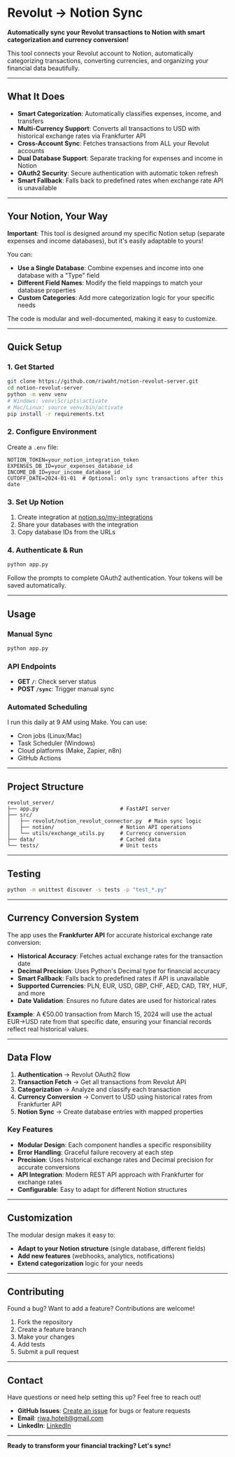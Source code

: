 # Revolut → Notion Sync

**Automatically sync your Revolut transactions to Notion with smart categorization and currency conversion!**

This tool connects your Revolut account to Notion, automatically categorizing transactions, converting currencies, and organizing your financial data beautifully.

---

## What It Does

- **Smart Categorization**: Automatically classifies expenses, income, and transfers
- **Multi-Currency Support**: Converts all transactions to USD with historical exchange rates via Frankfurter API
- **Cross-Account Sync**: Fetches transactions from ALL your Revolut accounts
- **Dual Database Support**: Separate tracking for expenses and income in Notion
- **OAuth2 Security**: Secure authentication with automatic token refresh
- **Smart Fallback**: Falls back to predefined rates when exchange rate API is unavailable

---

## Your Notion, Your Way

**Important**: This tool is designed around my specific Notion setup (separate expenses and income databases), but it's easily adaptable to yours!

You can:
- **Use a Single Database**: Combine expenses and income into one database with a "Type" field
- **Different Field Names**: Modify the field mappings to match your database properties
- **Custom Categories**: Add more categorization logic for your specific needs

The code is modular and well-documented, making it easy to customize.

---

## Quick Setup

### 1. **Get Started**
```bash
git clone https://github.com/riwaht/notion-revolut-server.git
cd notion-revolut-server
python -m venv venv
# Windows: venv\Scripts\activate
# Mac/Linux: source venv/bin/activate
pip install -r requirements.txt
```

### 2. **Configure Environment**
Create a `.env` file:
```env
NOTION_TOKEN=your_notion_integration_token
EXPENSES_DB_ID=your_expenses_database_id
INCOME_DB_ID=your_income_database_id
CUTOFF_DATE=2024-01-01  # Optional: only sync transactions after this date
```

### 3. **Set Up Notion**
1. Create integration at [notion.so/my-integrations](https://notion.so/my-integrations)
2. Share your databases with the integration
3. Copy database IDs from the URLs

### 4. **Authenticate & Run**
```bash
python app.py
```

Follow the prompts to complete OAuth2 authentication. Your tokens will be saved automatically.

---

## Usage

### **Manual Sync**
```bash
python app.py
```

### **API Endpoints**
- **GET `/`**: Check server status
- **POST `/sync`**: Trigger manual sync

### **Automated Scheduling**
I run this daily at 9 AM using Make. You can use:
- Cron jobs (Linux/Mac)
- Task Scheduler (Windows)
- Cloud platforms (Make, Zapier, n8n)
- GitHub Actions

---

## Project Structure

```
revolut_server/
├── app.py                          # FastAPI server
├── src/
│   ├── revolut/notion_revolut_connector.py  # Main sync logic
│   ├── notion/                     # Notion API operations
│   └── utils/exchange_utils.py     # Currency conversion
├── data/                           # Cached data
└── tests/                          # Unit tests
```

---

## Testing

```bash
python -m unittest discover -s tests -p "test_*.py"
```

---

## **Currency Conversion System**

The app uses the **Frankfurter API** for accurate historical exchange rate conversion:

- **Historical Accuracy**: Fetches actual exchange rates for the transaction date
- **Decimal Precision**: Uses Python's Decimal type for financial accuracy
- **Smart Fallback**: Falls back to predefined rates if API is unavailable
- **Supported Currencies**: PLN, EUR, USD, GBP, CHF, AED, CAD, TRY, HUF, and more
- **Date Validation**: Ensures no future dates are used for historical rates

**Example**: A €50.00 transaction from March 15, 2024 will use the actual EUR→USD rate from that specific date, ensuring your financial records reflect real historical values.

---

## **Data Flow**
1. **Authentication** → Revolut OAuth2 flow
2. **Transaction Fetch** → Get all transactions from Revolut API
3. **Categorization** → Analyze and classify each transaction
4. **Currency Conversion** → Convert to USD using historical rates from Frankfurter API
5. **Notion Sync** → Create database entries with mapped properties

### **Key Features**
- **Modular Design**: Each component handles a specific responsibility
- **Error Handling**: Graceful failure recovery at each step
- **Precision**: Uses historical exchange rates and Decimal precision for accurate conversions
- **API Integration**: Modern REST API approach with Frankfurter for exchange rates
- **Configurable**: Easy to adapt for different Notion structures

---

## Customization

The modular design makes it easy to:
- **Adapt to your Notion structure** (single database, different fields)
- **Add new features** (webhooks, analytics, notifications)
- **Extend categorization** logic for your needs

---

## Contributing

Found a bug? Want to add a feature? Contributions are welcome!

1. Fork the repository
2. Create a feature branch
3. Make your changes
4. Add tests
5. Submit a pull request

---

## Contact

Have questions or need help setting this up? Feel free to reach out!

- **GitHub Issues**: [Create an issue](https://github.com/riwaht/notion-revolut-server/issues) for bugs or feature requests
- **Email**: [riwa.hoteit@gmail.com](mailto:riwa.hoteit@gmail.com)  
- **LinkedIn**: [LinkedIn](https://www.linkedin.com/in/riwa-hoteit-7236b6204/)


---

**Ready to transform your financial tracking? Let's sync!**


